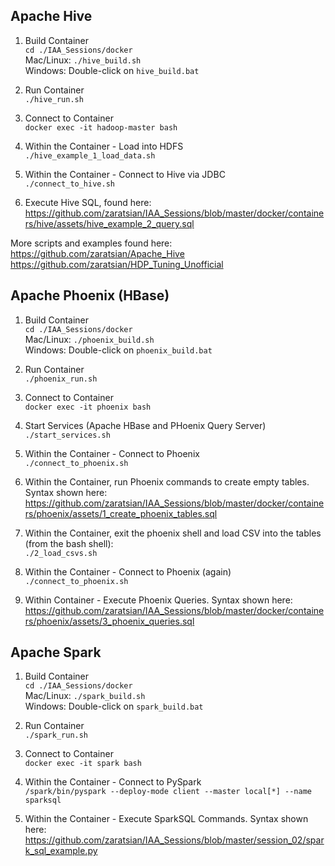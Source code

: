 ## Apache Hive 

1. Build Container
<br>```cd ./IAA_Sessions/docker```
<br>Mac/Linux:  ```./hive_build.sh```
<br>Windows:    Double-click on ```hive_build.bat```

2. Run Container
<br>```./hive_run.sh```

3. Connect to Container
<br>```docker exec -it hadoop-master bash```

4. Within the Container - Load into HDFS
<br>```./hive_example_1_load_data.sh```

5. Within the Container - Connect to Hive via JDBC
<br>```./connect_to_hive.sh```

6. Execute Hive SQL, found here:
<br>https://github.com/zaratsian/IAA_Sessions/blob/master/docker/containers/hive/assets/hive_example_2_query.sql

More scripts and examples found here:
<br>https://github.com/zaratsian/Apache_Hive
<br>https://github.com/zaratsian/HDP_Tuning_Unofficial

## Apache Phoenix (HBase)

1. Build Container
<br>```cd ./IAA_Sessions/docker```
<br>Mac/Linux:  ```./phoenix_build.sh```
<br>Windows:    Double-click on ```phoenix_build.bat```

2. Run Container
<br>```./phoenix_run.sh```

3. Connect to Container
<br>```docker exec -it phoenix bash```

4. Start Services (Apache HBase and PHoenix Query Server)
<br>```./start_services.sh```

5. Within the Container - Connect to Phoenix
<br>```./connect_to_phoenix.sh```

6. Within the Container, run Phoenix commands to create empty tables. Syntax shown here:
<br>https://github.com/zaratsian/IAA_Sessions/blob/master/docker/containers/phoenix/assets/1_create_phoenix_tables.sql

7. Within the Container, exit the phoenix shell and load CSV into the tables (from the bash shell):
<br>```./2_load_csvs.sh```

8. Within the Container - Connect to Phoenix (again)
<br>```./connect_to_phoenix.sh```

9. Within Container - Execute Phoenix Queries. Syntax shown here:
<br>https://github.com/zaratsian/IAA_Sessions/blob/master/docker/containers/phoenix/assets/3_phoenix_queries.sql

## Apache Spark

1. Build Container
<br>```cd ./IAA_Sessions/docker```
<br>Mac/Linux:  ```./spark_build.sh```
<br>Windows:    Double-click on ```spark_build.bat```

2. Run Container
<br>```./spark_run.sh```

3. Connect to Container
<br>```docker exec -it spark bash```

4. Within the Container - Connect to PySpark
<br>```/spark/bin/pyspark --deploy-mode client --master local[*] --name sparksql```

5. Within the Container - Execute SparkSQL Commands. Syntax shown here:
<br>https://github.com/zaratsian/IAA_Sessions/blob/master/session_02/spark_sql_example.py

